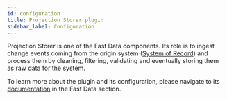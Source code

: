 ```yaml
---
id: configuration
title: Projection Storer plugin
sidebar_label: Configuration
---
```




Projection Storer is one of the Fast Data components. Its role is to ingest change events coming from the
origin system ([System of Record](/fast_data/concepts/the_basics.md#system-of-records-sor)) and process them by cleaning, filtering, validating and eventually storing them as raw data for the system.

To learn more about the plugin and its configuration, please navigate to its [documentation](/fast_data/projection_storer.md) in the Fast Data section.
